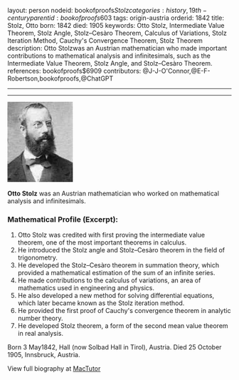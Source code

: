 layout: person
nodeid: bookofproofs$Stolz
categories: history,19th-century
parentid: bookofproofs$603
tags: origin-austria
orderid: 1842
title: Stolz, Otto
born: 1842
died: 1905
keywords: Otto Stolz, Intermediate Value Theorem, Stolz Angle, Stolz–Cesàro Theorem, Calculus of Variations, Stolz Iteration Method, Cauchy's Convergence Theorem, Stolz Theorem
description: Otto Stolzwas an Austrian mathematician who made important contributions to mathematical analysis and infinitesimals, such as the Intermediate Value Theorem, Stolz Angle, and Stolz–Cesàro Theorem.
references: bookofproofs$6909
contributors: @J-J-O'Connor,@E-F-Robertson,bookofproofs,@ChatGPT

---



---

![Stolz.jpg](https://github.com/bookofproofs/bookofproofs.github.io/blob/main/_sources/_assets/images/portraits/Stolz.jpg?raw=true)

**Otto Stolz**  was an Austrian mathematician who worked on mathematical analysis and infinitesimals.

### Mathematical Profile (Excerpt):
1. Otto Stolz was credited with first proving the intermediate value theorem, one of the most important theorems in calculus.
2. He introduced the Stolz angle and Stolz–Cesàro theorem in the field of trigonometry.
3. He developed the Stolz–Cesàro theorem in summation theory, which provided a mathematical estimation of the sum of an infinite series.
4. He made contributions to the calculus of variations, an area of mathematics used in engineering and physics.
5. He also developed a new method for solving differential equations, which later became known as the Stolz iteration method.
6. He provided the first proof of Cauchy's convergence theorem in analytic number theory.
7. He developed Stolz theorem, a form of the second mean value theorem in real analysis.

Born 3 May1842, Hall (now Solbad Hall in Tirol), Austria. Died 25 October 1905, Innsbruck, Austria.

View full biography at [MacTutor](https://mathshistory.st-andrews.ac.uk/Biographies/Stolz/)
